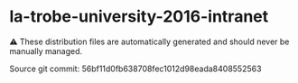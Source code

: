 # la-trobe-university-2016-intranet

:warning: These distribution files are automatically generated and should never be manually managed.

Source git commit: 56bf11d0fb638708fec1012d98eada8408552563
